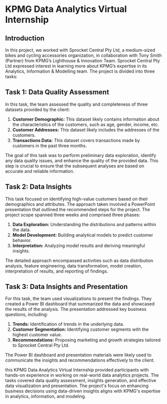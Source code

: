 # KPMG Data Analytics Virtual Internship

## Introduction

In this project, we worked with Sprocket Central Pty Ltd, a medium-sized bikes and cycling accessories organization, in collaboration with Tony Smith (Partner) from KPMG’s Lighthouse & Innovation Team. Sprocket Central Pty Ltd expressed interest in learning more about KPMG’s expertise in its Analytics, Information & Modelling team. The project is divided into three tasks:

## Task 1: Data Quality Assessment
In this task, the team assessed the quality and completeness of three datasets provided by the client:

1. **Customer Demographic:** This dataset likely contains information about the characteristics of the customers, such as age, gender, income, etc.
2. **Customer Addresses:** This dataset likely includes the addresses of the customers.
3. **Transactions Data:** This dataset covers transactions made by customers in the past three months.

The goal of this task was to perform preliminary data exploration, identify any data quality issues, and enhance the quality of the provided data. This step is crucial to ensure that the subsequent analyses are based on accurate and reliable information.

## Task 2: Data Insights
This task focused on identifying high-value customers based on their demographics and attributes. The approach taken involved a PowerPoint presentation that outlined the recommended steps for the project. The project scope spanned three weeks and comprised three phases:

1. **Data Exploration:** Understanding the distributions and patterns within the data.
2. **Model Development:** Building analytical models to predict customer behavior.
3. **Interpretation:** Analyzing model results and deriving meaningful insights.

The detailed approach encompassed activities such as data distribution analysis, feature engineering, data transformation, model creation, interpretation of results, and reporting of findings.

## Task 3: Data Insights and Presentation
For this task, the team used visualizations to present the findings. They created a Power BI dashboard that summarized the data and showcased the results of the analysis. The presentation addressed key business questions, including:

1. **Trends:** Identification of trends in the underlying data.
2. **Customer Segmentation:** Identifying customer segments with the highest customer value.
3. **Recommendations:** Proposing marketing and growth strategies tailored to Sprocket Central Pty Ltd.

The Power BI dashboard and presentation materials were likely used to communicate the insights and recommendations effectively to the client.

this KPMG Data Analytics Virtual Internship provided participants with hands-on experience in working on real-world data analytics projects. The tasks covered data quality assessment, insights generation, and effective data visualization and presentation. The project's focus on enhancing business decisions using data-driven insights aligns with KPMG's expertise in analytics, information, and modeling.
